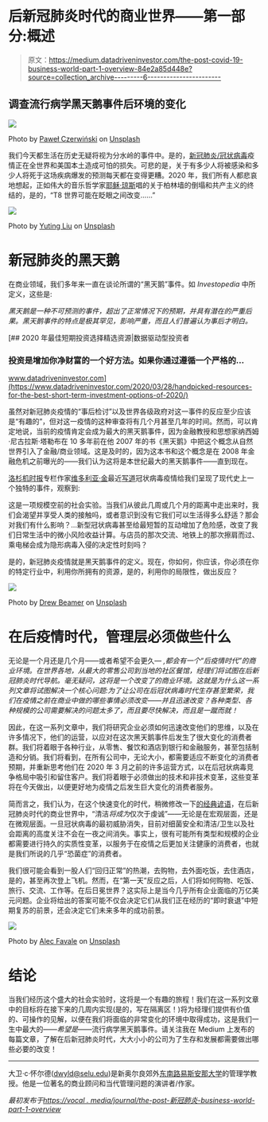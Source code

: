 # 后新冠肺炎时代的商业世界——第一部分:概述

> 原文：<https://medium.datadriveninvestor.com/the-post-covid-19-business-world-part-1-overview-84e2a85d448e?source=collection_archive---------6----------------------->

## 调查流行病学黑天鹅事件后环境的变化

![](img/0c122b7496e23196e6ff73dd0750cfce.png)

Photo by [Paweł Czerwiński](https://unsplash.com/@pawel_czerwinski?utm_source=medium&utm_medium=referral) on [Unsplash](https://unsplash.com?utm_source=medium&utm_medium=referral)

我们今天都生活在历史无疑将视为分水岭的事件中。是的，[新冠肺炎/冠状病毒](https://www.who.int/emergencies/diseases/novel-coronavirus-2019)疫情正在全世界和美国本土造成可怕的损失。可悲的是，关于有多少人将被感染和多少人将死于这场疾病爆发的预测每天都在变得更糟。2020 年，我们所有人都悲哀地想起，正如伟大的音乐哲学家[耶稣·琼斯](https://www.jesusjones.com)唱的关于柏林墙的倒塌和共产主义的终结的，是的，“T8 世界可能在眨眼之间改变……”

![](img/2aac1eef798f8c6a19dcac7f97ef0176.png)

Photo by [Yuting Liu](https://unsplash.com/@yutinghuhu?utm_source=medium&utm_medium=referral) on [Unsplash](https://unsplash.com?utm_source=medium&utm_medium=referral)

# 新冠肺炎的黑天鹅

在商业领域，我们多年来一直在谈论所谓的“黑天鹅”事件。如 *Investopedia* 中所定义，这些是:

*黑天鹅是一种不可预测的事件，超出了正常情况下的预期，并具有潜在的严重后果。黑天鹅事件的特点是极其罕见，影响严重，而且人们普遍认为事后才明白。*

[](https://www.datadriveninvestor.com/2020/03/28/handpicked-resources-for-the-best-short-term-investment-options-of-2020/) [## 2020 年最佳短期投资选择精选资源|数据驱动型投资者

### 投资是增加你净财富的一个好方法。如果你通过遵循一个严格的…

www.datadriveninvestor.com](https://www.datadriveninvestor.com/2020/03/28/handpicked-resources-for-the-best-short-term-investment-options-of-2020/) 

虽然对新冠肺炎疫情的“事后检讨”以及世界各级政府对这一事件的反应至少应该是“有趣的”，但对这一疫情的这种审查将有几个月甚至几年的时间。然而，可以肯定地说，当前的疫情肯定会成为最大的黑天鹅事件，因为金融教授和思想家纳西姆·尼古拉斯·塔勒布在 10 多年前在他 2007 年的书《黑天鹅》中把这个概念从自然世界引入了金融/商业领域。这是及时的，因为这本书和这个概念是在 2008 年金融危机之前曝光的——我们认为这将是本世纪最大的黑天鹅事件——直到现在。

[洛杉机时报](https://www.latimes.com/)专栏作家[维多利亚·金](https://www.latimes.com/people/victoria-kim)最近[写道](https://www.latimes.com/world-nation/story/2020-03-27/will-the-coronavirus-make-permanent-our-already-diminishing-need-for-human-interaction)冠状病毒疫情给我们呈现了现代史上一个独特的事件，观察到:

这是一项规模空前的社会实验。当我们从彼此几周或几个月的距离中走出来时，我们会渴望并享受人类的接触吗，或者意识到没有它我们可以生活得多么舒适？那会对我们有什么影响？…新型冠状病毒甚至给最短暂的互动增加了危险感，改变了我们日常生活中的微小风险收益计算。与店员的那次交流、地铁上的那次擦肩而过、乘电梯会成为隐形病毒入侵的决定性时刻吗？

是的，新冠肺炎疫情就是黑天鹅事件的定义。现在，你如何，你应该，你必须在你的特定行业中，利用你所拥有的资源，是的，利用你的局限性，做出反应？

![](img/70db83396cfb913f1f87b4a2a10a8047.png)

Photo by [Drew Beamer](https://unsplash.com/@drew_beamer?utm_source=medium&utm_medium=referral) on [Unsplash](https://unsplash.com?utm_source=medium&utm_medium=referral)

# 在后疫情时代，管理层必须做些什么

无论是一个月还是几个月——或者希望不会更久— *,都会有一个“后疫情时代”的商业环境。在世界各地，从最大的零售公司到当地的社区餐馆，经理们将试图在后新冠肺炎时代导航。毫无疑问，这将是一个改变了的商业环境。这就是为什么这一系列文章将试图解决一个核心问题:为了让公司在后冠状病毒时代生存甚至繁荣，我们在疫情之前在商业中做的哪些事情必须改变——并且迅速改变？各种类型、各种规模的公司需要解决的问题太多了，而且要尽快解决，而且是一蹴而就！*

因此，在这一系列文章中，我们将研究企业必须如何迅速改变他们的思维，以及在许多情况下，他们的运营，以应对在这次黑天鹅事件后发生了很大变化的消费者群。我们将着眼于各种行业，从零售、餐饮和酒店到银行和金融服务，甚至包括制造和分销。我们将看到，在所有公司中，无论大小，都需要适应不断变化的消费者预期，并重新思考他们在 2020 年 3 月之前的许多运营方式，以在后冠状病毒竞争格局中吸引和留住客户。我们将着眼于必须做出的技术和非技术变革，这些变革将在今天做出，以便更好地为疫情之后发生巨大变化的消费者服务。

简而言之，我们认为，在这个快速变化的时代，稍微修改一下[的经典谚语](https://www.legit.ng/1134389-is-phrase-cleanliness-godliness-bible.html)，在后新冠肺炎时代的商业世界中，“清洁*将成为*仅次于虔诚”——无论是在宏观层面，还是在微观层面。一旦冠状病毒的最初威胁消失，目前对细菌安全和清洁/卫生以及社会距离的高度关注不会在一夜之间消失。事实上，很有可能所有类型和规模的企业都需要进行持久的实质性变革，以服务于在疫情之后更加关注健康的消费者，也就是我们所说的几乎“恐菌症”的消费者。

我们很可能会看到一股人们“回归正常”的热潮，去购物，去外面吃饭，去住酒店，是的，甚至再次登上飞机。然而，在“第一天”反应之后，人们将如何购物、吃饭、旅行、交流、工作等。在后日冕世界？这实际上是当今几乎所有企业面临的万亿美元问题。企业将给出的答案可能不仅会决定它们从我们正在经历的“即时衰退”中短期复苏的前景，还会决定它们未来多年的成功前景。

![](img/9331f3ba7844e5c64e5f0eb3370e96f5.png)

Photo by [Alec Favale](https://unsplash.com/@alecfavale?utm_source=medium&utm_medium=referral) on [Unsplash](https://unsplash.com?utm_source=medium&utm_medium=referral)

# 结论

当我们经历这个盛大的社会实验时，这将是一个有趣的旅程！我们在这一系列文章中的目标将在接下来的几周内实现(是的，写在隔离区！)将为经理们提供有价值的、可操作的见解，以便在我们将面临的非常变化的环境中取得成功，这是我们一生中最大的——*希望是*——流行病学黑天鹅事件。请关注我在 Medium 上发布的每篇文章，了解在后新冠肺炎时代，大大小小的公司为了生存和发展都需要做出哪些必要的改变！

_________________________________

大卫·c·怀尔德([dwyld@selu.edu](http://dwyld@selu.edu))是新奥尔良郊外[东南路易斯安那大学](https://www.southeastern.edu/)的管理学教授。他是一位著名的商业顾问和当代管理问题的演讲者/作家。

*最初发布于*[*https://vocal . media/journal/the-post-新冠肺炎-business-world-part-1-overview*](https://vocal.media/journal/the-post-covid-19-business-world-part-1-overview)